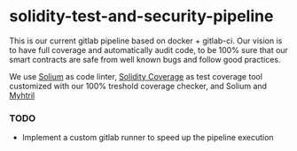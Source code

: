 # solidity-test-and-security-pipeline

This is our current gitlab pipeline based on docker + gitlab-ci. Our vision is to have full coverage and automatically audit code, to be 100% sure that our smart contracts are safe from well known bugs and follow good practices.

We use [Solium](https://github.com/duaraghav8/Solium) as code linter, [Solidity Coverage](https://github.com/sc-forks/solidity-coverage) as test coverage tool customized with our 100% treshold coverage checker, and Solium and [Myhtril](https://github.com/ConsenSys/mythril)

### TODO

- Implement a custom gitlab runner to speed up the pipeline execution
